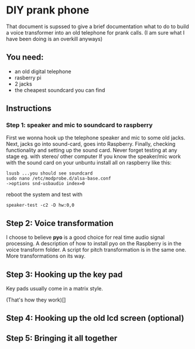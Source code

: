 
# DIY prank phone 

That document is supssed to give a brief documentation what to do to build a voice transformer into an old telephone for prank calls. 
(I am sure what I have been doing is an overkill anyways)

## You need:

* an old digital telephone
* rasberry pi
* 2 jacks
* the cheapest soundcard you can find

## Instructions

### Step 1: speaker and mic to soundcard to raspberry

First we wonna hook up the telephone speaker and mic to some old jacks. Next, jacks go into sound-card, goes into Raspberry.
Finally, checking functionality and setting up the sound card. Never forget testing at any stage eg. with stereo/ other computer
If you know the speaker/mic work with the sound card on your unbuntu install all on raspberry like this:

	lsusb ...you should see soundcard
	sudo nano /etc/modprobe.d/alsa-base.conf
	->options snd-usbaudio index=0

reboot the system and test with 
	
	speaker-test -c2 -D hw:0,0 


## Step 2: Voice transformation

I choose to believe **pyo** is a good choice for real time audio signal processing. A description of how to install pyo on the Raspberry is in the voice transform folder.
A script for pitch transformation is in the same one. More transformations on its way.

## Step 3: Hooking up the key pad

Key pads usually come in a matrix style. 

(That's how they work)[]

## Step 4: Hooking up the old lcd screen (optional)

## Step 5: Bringing it all together